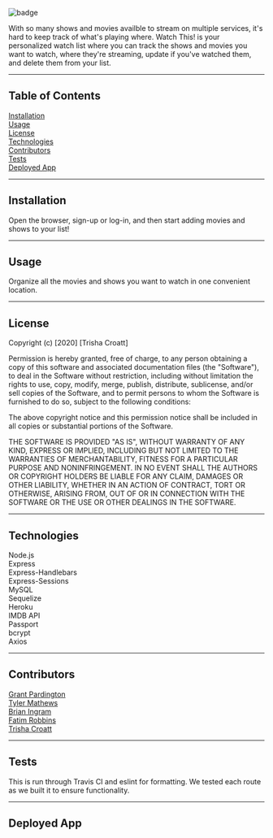![badge](https://img.shields.io/badge/license--green)

With so many shows and movies availble to stream on multiple services, it's hard to keep track of what's playing where. Watch This! is your personalized watch list where you can track the shows and movies you want to watch, where they're streaming, update if you've watched them, and delete them from your list. 

---

## Table of Contents
[Installation](#installation)\
[Usage](#usage)\
[License](#license)\
[Technologies](#technologies)\
[Contributors](#contributors)\
[Tests](#tests)\
[Deployed App](#deployed)

---

## Installation
Open the browser, sign-up or log-in, and then start adding movies and shows to your list! 

---

## Usage
Organize all the movies and shows you want to watch in one convenient location.

---

## License

Copyright (c) [2020] [Trisha Croatt]

Permission is hereby granted, free of charge, to any person obtaining a copy
of this software and associated documentation files (the "Software"), to deal
in the Software without restriction, including without limitation the rights
to use, copy, modify, merge, publish, distribute, sublicense, and/or sell
copies of the Software, and to permit persons to whom the Software is
furnished to do so, subject to the following conditions:

The above copyright notice and this permission notice shall be included in all
copies or substantial portions of the Software.

THE SOFTWARE IS PROVIDED "AS IS", WITHOUT WARRANTY OF ANY KIND, EXPRESS OR
IMPLIED, INCLUDING BUT NOT LIMITED TO THE WARRANTIES OF MERCHANTABILITY,
FITNESS FOR A PARTICULAR PURPOSE AND NONINFRINGEMENT. IN NO EVENT SHALL THE
AUTHORS OR COPYRIGHT HOLDERS BE LIABLE FOR ANY CLAIM, DAMAGES OR OTHER
LIABILITY, WHETHER IN AN ACTION OF CONTRACT, TORT OR OTHERWISE, ARISING FROM,
OUT OF OR IN CONNECTION WITH THE SOFTWARE OR THE USE OR OTHER DEALINGS IN THE
SOFTWARE.

---

## Technologies
Node.js\
Express\
Express-Handlebars\
Express-Sessions\
MySQL\
Sequelize\
Heroku\
IMDB API\
Passport\
bcrypt\
Axios  

---

## Contributors 

[Grant Pardington](https://github.com/gpardington)\
[Tyler Mathews](https://github.com/mrmathews08)\
[Brian Ingram](https://github.com/ingrambc)\
[Fatim Robbins](https://github.com/Melodie15)\
[Trisha Croatt](https://github.com/TLCroatt)

---

## Tests
This is run through Travis CI and eslint for formatting. We tested each route as we built it to ensure functionality.

---

## Deployed App

